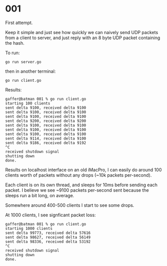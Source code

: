 # 001

First attempt. 

Keep it simple and just see how quickly we can naively send UDP packets from a client to server, and just reply with an 8 byte UDP packet containing the hash.

To run:

```console
go run server.go
```

then in another terminal:

```console
go run client.go
```

Results:

```console
gaffer@batman 001 % go run client.go
starting 100 clients
sent delta 9100, received delta 9100
sent delta 9100, received delta 9100
sent delta 9100, received delta 9100
sent delta 9200, received delta 9200
sent delta 9100, received delta 9100
sent delta 9100, received delta 9100
sent delta 9100, received delta 9100
sent delta 9114, received delta 9100
sent delta 9186, received delta 9192
^C
received shutdown signal
shutting down
done.
```

Results on localhost interface on an old iMacPro, I can easily do around 100 clients worth of packets without any drops (~10k packets per-second).

Each client is on its own thread, and sleeps for 10ms before sending each packet. I believe we see ~9100 packets per-second sent because the sleeps run a bit long, on average.

Somewhere around 400-500 clients I start to see some drops.

At 1000 clients, I see signficant packet loss:

```console
gaffer@batman 001 % go run client.go
starting 1000 clients
sent delta 99773, received delta 57616
sent delta 98627, received delta 56149
sent delta 98336, received delta 53192
^C
received shutdown signal
shutting down
done.
```
